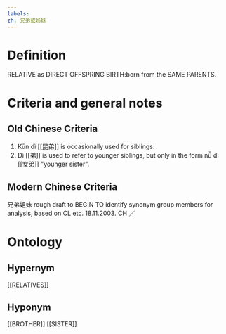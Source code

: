 ```yaml
---
labels: 
zh: 兄弟或姊妹
---
```


# Definition
RELATIVE as DIRECT OFFSPRING BIRTH:born from the SAME PARENTS.
# Criteria and general notes
## Old Chinese Criteria
1. Kūn dì [[昆弟]] is occasionally used for siblings.
2. Dì [[弟]] is used to refer to younger siblings, but only in the form nǚ dì [[女弟]] "younger sister".
## Modern Chinese Criteria
兄弟姐妹
rough draft to BEGIN TO identify synonym group members for analysis, based on CL etc. 18.11.2003. CH ／
# Ontology

## Hypernym
[[RELATIVES]]
## Hyponym
[[BROTHER]]
[[SISTER]]